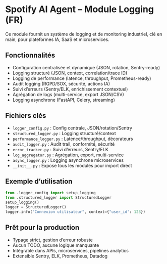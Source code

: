 # Spotify AI Agent – Module Logging (FR)

Ce module fournit un système de logging et de monitoring industriel, clé en main, pour plateformes IA, SaaS et microservices.

## Fonctionnalités
- Configuration centralisée et dynamique (JSON, rotation, Sentry-ready)
- Logging structuré (JSON, context, correlation/trace ID)
- Logging de performance (latence, throughput, Prometheus-ready)
- Audit logging (RGPD/SOX, sécurité, actions IA)
- Suivi d’erreurs (Sentry/ELK, enrichissement contextuel)
- Agrégation de logs (multi-service, export JSON/CSV)
- Logging asynchrone (FastAPI, Celery, streaming)

## Fichiers clés
- `logger_config.py` : Config centrale, JSON/rotation/Sentry
- `structured_logger.py` : Logging structuré/context
- `performance_logger.py` : Latence/throughput, décorateurs
- `audit_logger.py` : Audit trail, conformité, sécurité
- `error_tracker.py` : Suivi d’erreurs, Sentry/ELK
- `log_aggregator.py` : Agrégation, export, multi-service
- `async_logger.py` : Logging asynchrone microservices
- `__init__.py` : Expose tous les modules pour import direct

## Exemple d’utilisation
```python
from .logger_config import setup_logging
from .structured_logger import StructuredLogger
setup_logging()
logger = StructuredLogger()
logger.info("Connexion utilisateur", context={"user_id": 123})
```

## Prêt pour la production
- Typage strict, gestion d’erreur robuste
- Aucun TODO, aucune logique manquante
- Intégrable dans APIs, microservices, pipelines analytics
- Extensible Sentry, ELK, Prometheus, Datadog

